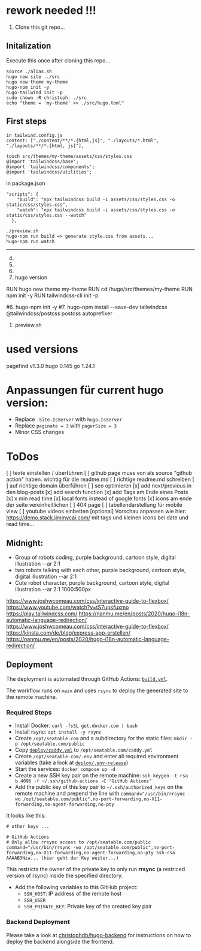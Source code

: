 # rework needed !!!

1. Clone this git repo...

## Initalization

Execute this once after cloning this repo...

```
source ./alias.sh
hugo new site ../src
hugo new theme my-theme
hugo-npm init -y
hugo-tailwind init -p
sudo chown -R christoph: ./src
echo "theme = 'my-theme' >> ./src/hugo.toml"
```

## First steps

```
in tailwind.config.js
content: ["./content/**/*.{html,js}", "./layouts/*.html", "./layouts/**/*.{html, js}"],
```

```
touch src/themes/my-theme/assets/css/styles.css
@import 'tailwindcss/base';
@import 'tailwindcss/components';
@import 'tailwindcss/utilities';
```

in package.json

```
"scripts": {
    "build": "npx tailwindcss build -i assets/css/styles.css -o static/css/styles.css",
    "watch": "npx tailwindcss build -i assets/css/styles.css -o static/css/styles.css --watch"
  },

```

```
./preview.sh
hugo-npm run build => generate style.css from assets...
hugo-npm run watch
```

---

4.
5.
6.
7. hugo version

RUN hugo new theme my-theme
RUN cd /hugo/src/themes/my-theme
RUN npm init -y
RUN tailwindcss-cli init -p

#6. hugo-npm init -y
#7. hugo-npm install --save-dev tailwindcss @tailwindcss/postcss postcss autoprefixer

1. preview.sh

# used versions

pagefind v1.3.0
hugo 0.145
go 1.24.1

# Anpassungen für current hugo version:

- Replace `.Site.IsServer` with `hugo.IsServer`
- Replace `paginate = 3` with `pagerSize = 3`
- Minor CSS changes

# ToDos

[ ] texte einstellen / überführen
[ ] github page muss von als source "github action" haben. wichtig für die readme.md
[ ] richtige readme.md schreiben
[ ] auf richtige domain überführen
[ ] seo optimieren
[x] add next/previous in den blog-posts
[x] add search function
[x] add Tags am Ende eines Posts
[x] x min read time
[x] local fonts instead of google fonts
[x] icons am ende der seite vereinheitlichen
[ ] 404 page
[ ] tabellendarstellung für mobile view
[ ] youtube videos einbetten
[optional] Vorschau anpassen wie hier: https://demo.stack.jimmycai.com/ mit tags und kleinen icons bei date und read time...

## Midnight:

- Group of robots coding, purple background, cartoon style, digital illustration --ar 2:1
- two robots talking with each other, purple background, cartoon style, digital illustration --ar 2:1
- Cute robot character, purple background, cartoon style, digital illustration --ar 2:1
  1000:500px

https://www.joshwcomeau.com/css/interactive-guide-to-flexbox/
https://www.youtube.com/watch?v=tS7upsfuxmo
https://play.tailwindcss.com/
https://nanmu.me/en/posts/2020/hugo-i18n-automatic-language-redirection/
https://www.joshwcomeau.com/css/interactive-guide-to-flexbox/
https://kinsta.com/de/blog/express-app-erstellen/
https://nanmu.me/en/posts/2020/hugo-i18n-automatic-language-redirection/

## Deployment

The deployment is automated through GitHub Actions: [`build.yml`](./.github/workflows/build.yml).

The workflow runs on `main` and uses `rsync` to deploy the generated site to the remote machine.

### Required Steps

- Install Docker: `curl -fsSL get.docker.com | bash`
- Install rsync: `apt install -y rsync`
- Create `/opt/seatable.com` and a subdirectory for the static files: `mkdir -p /opt/seatable.com/public`
- Copy [`deploy/caddy.yml`](./deploy/caddy.yml) to `/opt/seatable.com/caddy.yml`
- Create `/opt/seatable.com/.env` and enter all required environment variables (take a look at [`deploy/.env-release`](deploy/.env-release))
- Start the services: `docker compose up -d`
- Create a new SSH key pair on the remote machine: `ssh-keygen -t rsa -b 4096 -f ~/.ssh/github-actions -C "GitHub Actions"`
- Add the public key of this key pair to `~/.ssh/authorized_keys` on the remote machine and prepend the line with `command="/usr/bin/rrsync -wo /opt/seatable.com/public",no-port-forwarding,no-X11-forwarding,no-agent-forwarding,no-pty `

It looks like this:

```
# other keys ...

# GitHub Actions
# Only allow rrsync access to /opt/seatable.com/public
command="/usr/bin/rrsync -wo /opt/seatable.com/public",no-port-forwarding,no-X11-forwarding,no-agent-forwarding,no-pty ssh-rsa AAAAB3Nza... (hier geht der Key weiter...)
```

This restricts the owner of the private key to only run **rrsync** (a restriced version of rsync) inside the specified directory.

- Add the following variables to this GitHub project:
    - `SSH_HOST`: IP address of the remote host
    - `SSH_USER`
    - `SSH_PRIVATE_KEY`: Private key of the created key pair

### Backend Deployment

Please take a look at [christophdb/hugo-backend](https://github.com/christophdb/hugo-backend) for instructions on how to deploy the backend alongside the frontend.
